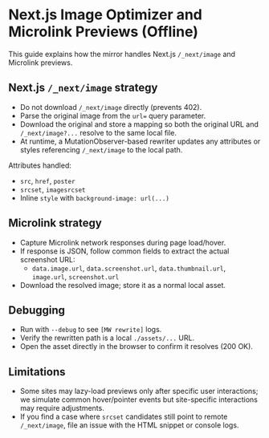 # Next.js Image Optimizer and Microlink Previews (Offline)

This guide explains how the mirror handles Next.js `/_next/image` and Microlink previews.

## Next.js `/_next/image` strategy

- Do not download `/_next/image` directly (prevents 402).
- Parse the original image from the `url=` query parameter.
- Download the original and store a mapping so both the original URL and `/_next/image?...` resolve to the same local file.
- At runtime, a MutationObserver-based rewriter updates any attributes or styles referencing `/_next/image` to the local path.

Attributes handled:

- `src`, `href`, `poster`
- `srcset`, `imagesrcset`
- Inline `style` with `background-image: url(...)`

## Microlink strategy

- Capture Microlink network responses during page load/hover.
- If response is JSON, follow common fields to extract the actual screenshot URL:
  - `data.image.url`, `data.screenshot.url`, `data.thumbnail.url`, `image.url`, `screenshot.url`
- Download the resolved image; store it as a normal local asset.

## Debugging

- Run with `--debug` to see `[MW rewrite]` logs.
- Verify the rewritten path is a local `./assets/...` URL.
- Open the asset directly in the browser to confirm it resolves (200 OK).

## Limitations

- Some sites may lazy-load previews only after specific user interactions; we simulate common hover/pointer events but site-specific interactions may require adjustments.
- If you find a case where `srcset` candidates still point to remote `/_next/image`, file an issue with the HTML snippet or console logs.
